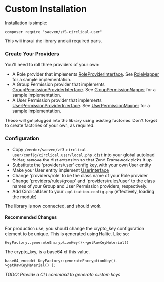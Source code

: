 # Custom Installation

Installation is simple:

    composer require "saeven/zf3-circlical-user"
     
This will install the library and all required parts.
     
### Create Your Providers
     
You'll need to roll three providers of your own:

* A Role provider that implements [RoleProviderInterface](src/CirclicalUser/Provider/RoleProviderInterface.php). See [RoleMapper](src/CirclicalUser/Mapper/RoleMapper.php) for a sample implementation.
* A Group Permission provider that implements [GroupPermissionProviderInterface](src/CirclicalUser/Provider/GroupPermissionProviderInterface.php). See [GroupPermissionMapper](src/CirclicalUser/Mapper/GroupPermissionMapper.php) for a sample implementation.
* A User Permission provider that implements [UserPermissionProviderInterface](src/CirclicalUser/Provider/UserPermissionProviderInterface.php). See [UserPermissionMapper](src/CirclicalUser/Mapper/GroupPermissionMapper.php) for a sample implementation.

These will get plugged into the library using existing factories.  Don't forget to create factories of your own, as required.

     
### Configuration

 - Copy `/vendor/saeven/zf3-circlical-user/config/circlical.user/local.php.dist` into your global autoload folder, remove
the dist extension so that Zend Framework picks it up
 - Substitute the 'providers/user' config key, with your own User entity
 - Make your User entity implement [UserInterface](src/CirclicalUser/Provider/UserInterface.php)
 - Change 'providers/role' to be the class name of your Role provider
 - Change 'providers/rules/group' and 'providers/rules/user' to the class names of your Group and User Permission providers, respectively.
 - Add CirclicalUser to your `application.config.php` (effectively, loading the module)
 
The library is now connected, and should work.


 
#### Recommended Changes

For production use, you should change the crypto_key configuration element to be unique.  This is generated using Halite.
Like so:

    KeyFactory::generateEncryptionKey()->getRawKeyMaterial()

The crypto_key, is a base64 of this value.

    base64_encode( KeyFactory::generateEncryptionKey()->getRawKeyMaterial() );
    
*TODO: Provide a CLI command to generate custom keys*





     
     
